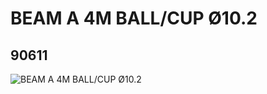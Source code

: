 # BEAM A 4M BALL/CUP Ø10.2
## 90611
![BEAM A 4M BALL/CUP Ø10.2](https://lc-www-live-s.legocdn.com/media/bricks/5/2/4609682.jpg)